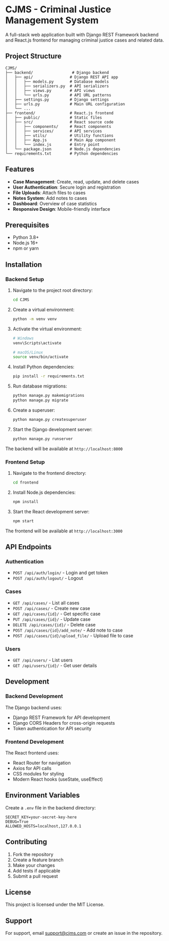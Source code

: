 # CJMS - Criminal Justice Management System

A full-stack web application built with Django REST Framework backend and React.js frontend for managing criminal justice cases and related data.

## Project Structure

```
CJMS/
├── backend/                 # Django backend
│   ├── api/                # Django REST API app
│   │   ├── models.py       # Database models
│   │   ├── serializers.py  # API serializers
│   │   ├── views.py        # API views
│   │   └── urls.py         # API URL patterns
│   ├── settings.py         # Django settings
│   ├── urls.py             # Main URL configuration
│   └── ...
├── frontend/               # React.js frontend
│   ├── public/             # Static files
│   ├── src/                # React source code
│   │   ├── components/     # React components
│   │   ├── services/       # API services
│   │   ├── utils/          # Utility functions
│   │   ├── App.js          # Main App component
│   │   └── index.js        # Entry point
│   └── package.json        # Node.js dependencies
└── requirements.txt        # Python dependencies
```

## Features

- **Case Management**: Create, read, update, and delete cases
- **User Authentication**: Secure login and registration
- **File Uploads**: Attach files to cases
- **Notes System**: Add notes to cases
- **Dashboard**: Overview of case statistics
- **Responsive Design**: Mobile-friendly interface

## Prerequisites

- Python 3.8+
- Node.js 16+
- npm or yarn

## Installation

### Backend Setup

1. Navigate to the project root directory:
   ```bash
   cd CJMS
   ```

2. Create a virtual environment:
   ```bash
   python -m venv venv
   ```

3. Activate the virtual environment:
   ```bash
   # Windows
   venv\Scripts\activate
   
   # macOS/Linux
   source venv/bin/activate
   ```

4. Install Python dependencies:
   ```bash
   pip install -r requirements.txt
   ```

5. Run database migrations:
   ```bash
   python manage.py makemigrations
   python manage.py migrate
   ```

6. Create a superuser:
   ```bash
   python manage.py createsuperuser
   ```

7. Start the Django development server:
   ```bash
   python manage.py runserver
   ```

The backend will be available at `http://localhost:8000`

### Frontend Setup

1. Navigate to the frontend directory:
   ```bash
   cd frontend
   ```

2. Install Node.js dependencies:
   ```bash
   npm install
   ```

3. Start the React development server:
   ```bash
   npm start
   ```

The frontend will be available at `http://localhost:3000`

## API Endpoints

### Authentication
- `POST /api/auth/login/` - Login and get token
- `POST /api/auth/logout/` - Logout

### Cases
- `GET /api/cases/` - List all cases
- `POST /api/cases/` - Create new case
- `GET /api/cases/{id}/` - Get specific case
- `PUT /api/cases/{id}/` - Update case
- `DELETE /api/cases/{id}/` - Delete case
- `POST /api/cases/{id}/add_note/` - Add note to case
- `POST /api/cases/{id}/upload_file/` - Upload file to case

### Users
- `GET /api/users/` - List users
- `GET /api/users/{id}/` - Get user details

## Development

### Backend Development

The Django backend uses:
- Django REST Framework for API development
- Django CORS Headers for cross-origin requests
- Token authentication for API security

### Frontend Development

The React frontend uses:
- React Router for navigation
- Axios for API calls
- CSS modules for styling
- Modern React hooks (useState, useEffect)

## Environment Variables

Create a `.env` file in the backend directory:

```env
SECRET_KEY=your-secret-key-here
DEBUG=True
ALLOWED_HOSTS=localhost,127.0.0.1
```

## Contributing

1. Fork the repository
2. Create a feature branch
3. Make your changes
4. Add tests if applicable
5. Submit a pull request

## License

This project is licensed under the MIT License.

## Support

For support, email support@cjms.com or create an issue in the repository.

